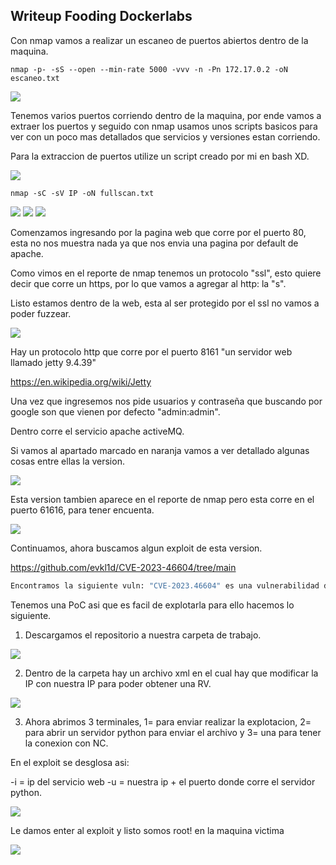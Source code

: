 ## Writeup Fooding Dockerlabs

Con nmap vamos a realizar un escaneo de puertos abiertos dentro de la maquina.

````console
nmap -p- -sS --open --min-rate 5000 -vvv -n -Pn 172.17.0.2 -oN escaneo.txt
````

![](https://github.com/Qu0kk4/Quokk4/blob/main/HackMyVm/image/Screenshot%202024-05-29%20220608.png)

Tenemos varios puertos corriendo dentro de la maquina, por ende vamos a extraer los puertos y seguido con nmap usamos unos scripts basicos para ver con un poco mas detallados que servicios y versiones estan corriendo.

Para la extraccion de puertos utilize un script creado por mi en bash XD.

![](https://github.com/Qu0kk4/Quokk4/blob/main/HackMyVm/image/Screenshot%202024-05-29%20221151.png)

````console
nmap -sC -sV IP -oN fullscan.txt
````

![](https://github.com/Qu0kk4/Quokk4/blob/main/HackMyVm/image/Screenshot%202024-05-29%20221226.png)
![](https://github.com/Qu0kk4/Quokk4/blob/main/HackMyVm/image/Screenshot%202024-05-29%20221248.png)
![](https://github.com/Qu0kk4/Quokk4/blob/main/HackMyVm/image/Screenshot%202024-05-29%20221307.png)

Comenzamos ingresando por la pagina web que corre por el puerto 80, esta no nos muestra nada ya que nos envia una pagina por default de apache.

Como vimos en el reporte de nmap tenemos un protocolo "ssl", esto quiere decir que corre un https, por lo que vamos a agregar al http: la "s".

Listo estamos dentro de la web, esta al ser protegido por el ssl no vamos a poder fuzzear.

![](https://github.com/Qu0kk4/Quokk4/blob/main/HackMyVm/image/Screenshot%202024-05-29%20221512.png)

Hay un protocolo http que corre por el puerto 8161 "un servidor web llamado jetty 9.4.39"

https://en.wikipedia.org/wiki/Jetty

Una vez que ingresemos nos pide usuarios y contraseña que buscando por google son que vienen por defecto "admin:admin".

Dentro corre el servicio apache activeMQ.

Si vamos al apartado marcado en naranja vamos a ver detallado algunas cosas entre ellas la version.

![](https://github.com/Qu0kk4/Quokk4/blob/main/HackMyVm/image/Screenshot%202024-05-29%20202754.png)

Esta version tambien aparece en el reporte de nmap pero esta corre en el puerto 61616, para tener encuenta.

![](https://github.com/Qu0kk4/Quokk4/blob/main/HackMyVm/image/Screenshot%202024-05-29%20202824.png)

Continuamos, ahora buscamos algun exploit de esta version.

https://github.com/evkl1d/CVE-2023-46604/tree/main

````bash
Encontramos la siguiente vuln: "CVE-2023.46604" es una vulnerabilidad de deserialización que existe en el protocolo OpenWire de Apache ActiveMQ. Un atacante puede aprovechar esta falla para ejecutar código arbitrario en el servidor donde se ejecuta ActiveMQ. El script de explotación en este repositorio automatiza el proceso de envío de una solicitud diseñada al servidor para activar la vulnerabilidad.
````

Tenemos una PoC asi que es facil de explotarla para ello hacemos lo siguiente.

1) Descargamos el repositorio a nuestra carpeta de trabajo.

![](https://github.com/Qu0kk4/Quokk4/blob/main/HackMyVm/image/Screenshot%202024-05-29%20224222.png)

2) Dentro de la carpeta hay un archivo xml en el cual hay que modificar la IP con nuestra IP para poder obtener una RV.

![](https://github.com/Qu0kk4/Quokk4/blob/main/HackMyVm/image/Screenshot%202024-05-29%20224609.png)

3) Ahora abrimos 3 terminales, 1= para enviar realizar la explotacion, 2= para abrir un servidor python para enviar el archivo y 3= una para tener la conexion con NC.

En el exploit se desglosa asi: 

-i = ip del servicio web 
-u =  nuestra ip + el puerto donde corre el servidor python.

![](https://github.com/Qu0kk4/Quokk4/blob/main/HackMyVm/image/Screenshot%202024-05-29%20225339.png)

Le damos enter al exploit y listo somos root! en la maquina victima

![](https://github.com/Qu0kk4/Quokk4/blob/main/HackMyVm/image/Screenshot%202024-05-29%20225447.png)

